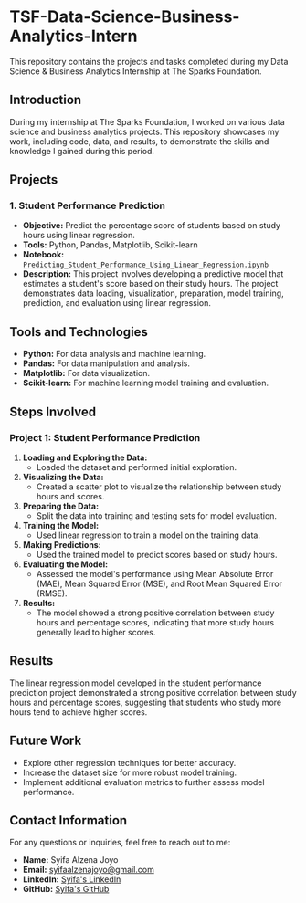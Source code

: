 # TSF-Data-Science-Business-Analytics-Intern
This repository contains the projects and tasks completed during my Data Science & Business Analytics Internship at The Sparks Foundation.

## Introduction
During my internship at The Sparks Foundation, I worked on various data science and business analytics projects. This repository showcases my work, including code, data, and results, to demonstrate the skills and knowledge I gained during this period.

## Projects

### 1. Student Performance Prediction
- **Objective:** Predict the percentage score of students based on study hours using linear regression.
- **Tools:** Python, Pandas, Matplotlib, Scikit-learn
- **Notebook:** [`Predicting_Student_Performance_Using_Linear_Regression.ipynb`](https://github.com/syifagit/TSF-Data-Science-Business-Analytics-Intern/blob/main/Predicting_Student_Performance_Using_Linear_Regression.ipynb)
- **Description:** This project involves developing a predictive model that estimates a student's score based on their study hours. The project demonstrates data loading, visualization, preparation, model training, prediction, and evaluation using linear regression.
  
## Tools and Technologies
- **Python:** For data analysis and machine learning.
- **Pandas:** For data manipulation and analysis.
- **Matplotlib:** For data visualization.
- **Scikit-learn:** For machine learning model training and evaluation.

## Steps Involved

### Project 1: Student Performance Prediction
1. **Loading and Exploring the Data:**
   - Loaded the dataset and performed initial exploration.
2. **Visualizing the Data:**
   - Created a scatter plot to visualize the relationship between study hours and scores.
3. **Preparing the Data:**
   - Split the data into training and testing sets for model evaluation.
4. **Training the Model:**
   - Used linear regression to train a model on the training data.
5. **Making Predictions:**
   - Used the trained model to predict scores based on study hours.
6. **Evaluating the Model:**
   - Assessed the model's performance using Mean Absolute Error (MAE), Mean Squared Error (MSE), and Root Mean Squared Error (RMSE).
7. **Results:**
   - The model showed a strong positive correlation between study hours and percentage scores, indicating that more study hours generally lead to higher scores.

## Results
The linear regression model developed in the student performance prediction project demonstrated a strong positive correlation between study hours and percentage scores, suggesting that students who study more hours tend to achieve higher scores.

## Future Work
- Explore other regression techniques for better accuracy.
- Increase the dataset size for more robust model training.
- Implement additional evaluation metrics to further assess model performance.

## Contact Information
For any questions or inquiries, feel free to reach out to me:
- **Name:** Syifa Alzena Joyo
- **Email:** [syifaalzenajoyo@gmail.com](mailto:syifaalzenajoyo@gmail.com)
- **LinkedIn:** [Syifa's LinkedIn](https://www.linkedin.com/in/syifaalzenajoyo)
- **GitHub:** [Syifa's GitHub](https://github.com/syifaalzenajoyo)
